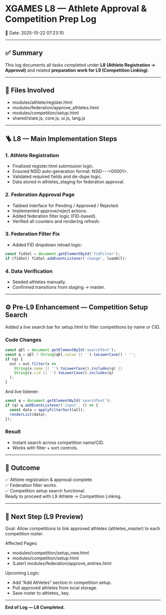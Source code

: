 
# XGAMES L8 — Athlete Approval & Competition Prep Log
📅 Date: 2025-10-22 07:23:10

---

## ✅ Summary
This log documents all tasks completed under **L8 (Athlete Registration → Approval)** and related **preparation work for L9 (Competition Linking)**.

---

## 🧩 Files Involved
- modules/athlete/register.html
- modules/federation/approve_athletes.html
- modules/competition/setup.html
- shared/state.js, core.js, ui.js, lang.js

---

## 🪜 L8 — Main Implementation Steps

### 1. Athlete Registration
- Finalized register.html submission logic.
- Ensured NSID auto-generation format: NSID-<FID>-<YYYY>-<00001>.
- Validated required fields and de-dupe logic.
- Data stored in athletes_staging for federation approval.

### 2. Federation Approval Page
- Tabbed interface for Pending / Approved / Rejected.
- Implemented approve/reject actions.
- Added federation filter logic (FID-based).
- Verified all counters and rendering refresh.

### 3. Federation Filter Fix
- Added FID dropdown reload logic:
```js
const fidSel = document.getElementById('fidFilter');
if (fidSel) fidSel.addEventListener('change', loadAll);
```

### 4. Data Verification
- Seeded athletes manually.
- Confirmed transitions from staging → master.

---

## ⚙️ Pre-L9 Enhancement — Competition Setup Search
Added a live search bar for setup.html to filter competitions by name or CID.

### Code Changes
```js
const qEl = document.getElementById('searchText');
const q = qEl ? String(qEl.value || '').toLowerCase() : '';
if (q) {
  out = out.filter(x =>
    String(x.name || '').toLowerCase().includes(q) ||
    String(x.cid || '').toLowerCase().includes(q)
  );
}
```
And live listener:
```js
const q = document.getElementById('searchText');
if (q) q.addEventListener('input', () => {
  const data = applyFilterSort(all);
  renderList(data);
});
```

### Result
- Instant search across competition name/CID.
- Works with filter + sort controls.

---

## 🔗 Outcome
✅ Athlete registration & approval complete.  
✅ Federation filter works.  
✅ Competition setup search functional.  
Ready to proceed with L9 Athlete → Competition Linking.

---

## 🧭 Next Step (L9 Preview)
Goal: Allow competitions to link approved athletes (athletes_master) to each competition roster.

Affected Pages:
- modules/competition/setup_new.html
- modules/competition/setup.html
- (Later) modules/federation/approve_entries.html

Upcoming Logic:
- Add “Add Athletes” section in competition setup.
- Pull approved athletes from local storage.
- Save roster to athletes_<cid> key.

---

**End of Log — L8 Completed.**
